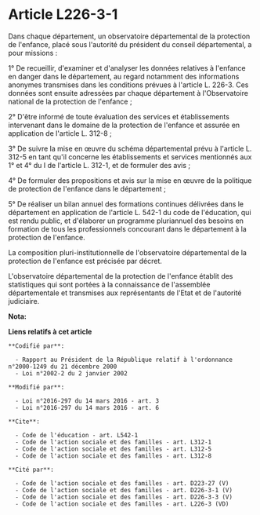 # Article L226-3-1

Dans chaque département, un observatoire départemental de la protection de l'enfance, placé sous l'autorité du président du
conseil départemental, a pour missions : 

1° De recueillir, d'examiner et d'analyser les données relatives à l'enfance en danger dans le département, au regard
notamment des informations anonymes transmises dans les conditions prévues à l'article L. 226-3. Ces données sont ensuite
adressées par chaque département à l'Observatoire national de la protection de l'enfance ; 

2° D'être informé de toute évaluation des services et établissements intervenant dans le domaine de la protection de
l'enfance et assurée en application de l'article L. 312-8 ; 

3° De suivre la mise en œuvre du schéma départemental prévu à l'article L. 312-5 en tant qu'il concerne les établissements et
services mentionnés aux 1° et 4° du I de l'article L. 312-1, et de formuler des avis ; 

4° De formuler des propositions et avis sur la mise en œuvre de la politique de protection de l'enfance dans le
département ; 

5° De réaliser un bilan annuel des formations continues délivrées dans le département en application de l'article L. 542-1 du
code de l'éducation, qui est rendu public, et d'élaborer un programme pluriannuel des besoins en formation de tous les
professionnels concourant dans le département à la protection de l'enfance. 

La composition pluri-institutionnelle de l'observatoire départemental de la protection de l'enfance est précisée par décret.

L'observatoire départemental de la protection de l'enfance établit des statistiques qui sont portées à la connaissance de
l'assemblée départementale et transmises aux représentants de l'Etat et de l'autorité judiciaire.

**Nota:**



**Liens relatifs à cet article**

	**Codifié par**:

	  - Rapport au Président de la République relatif à l'ordonnance n°2000-1249 du 21 décembre 2000
	  - Loi n°2002-2 du 2 janvier 2002

	**Modifié par**:

	  - Loi n°2016-297 du 14 mars 2016 - art. 3
	  - Loi n°2016-297 du 14 mars 2016 - art. 6

	**Cite**:

	  - Code de l'éducation - art. L542-1
	  - Code de l'action sociale et des familles - art. L312-1
	  - Code de l'action sociale et des familles - art. L312-5
	  - Code de l'action sociale et des familles - art. L312-8

	**Cité par**:

	  - Code de l'action sociale et des familles - art. D223-27 (V)
	  - Code de l'action sociale et des familles - art. D226-3-1 (V)
	  - Code de l'action sociale et des familles - art. D226-3-3 (V)
	  - Code de l'action sociale et des familles - art. L226-3 (VD)
